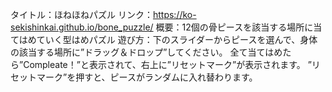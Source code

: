 タイトル：ほねほねパズル
リンク：https://ko-sekishinkai.github.io/bone_puzzle/
概要：12個の骨ピースを該当する場所に当てはめていく型はめパズル
遊び方：下のスライダーからピースを選んで、身体の該当する場所に”ドラッグ＆ドロップ”してください。
全て当てはめたら”Compleate！”と表示されて、右上に”リセットマーク”が表示されます。
”リセットマーク”を押すと、ピースがランダムに入れ替わります。
